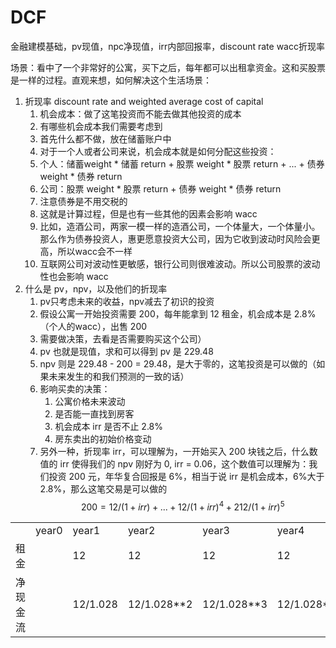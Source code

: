 # DCF

金融建模基础，pv现值，npc净现值，irr内部回报率，discount rate wacc折现率

场景：看中了一个非常好的公寓，买下之后，每年都可以出租拿资金。这和买股票是一样的过程。直观来想，如何解决这个生活场景：
1. 折现率 discount rate and weighted average cost of capital
    1. 机会成本：做了这笔投资而不能去做其他投资的成本
    2. 有哪些机会成本我们需要考虑到
    3. 首先什么都不做，放在储蓄账户中
    4. 对于一个人或者公司来说，机会成本就是如何分配这些投资：
    5. 个人：储蓄weight * 储蓄 return + 股票 weight * 股票 return + ... + 债券 weight * 债券 return
    6. 公司：股票 weight * 股票 return + 债券 weight * 债券 return
    7. 注意债券是不用交税的
    8. 这就是计算过程，但是也有一些其他的因素会影响 wacc
    9. 比如，造酒公司，两家一模一样的造酒公司，一个体量大，一个体量小。那么作为债券投资人，惠更愿意投资大公司，因为它收到波动时风险会更高，所以wacc会不一样
    10. 互联网公司对波动性更敏感，银行公司则很难波动。所以公司股票的波动性也会影响 wacc
2. 什么是 pv，npv，以及他们的折现率
    1. pv只考虑未来的收益，npv减去了初识的投资
    2. 假设公寓一开始投资需要 200，每年能拿到 12 租金，机会成本是 2.8%（个人的wacc），出售 200
    3. 需要做决策，去看是否需要购买这个公司）
    4. pv 也就是现值，求和可以得到 pv 是 229.48
    5. npv 则是 229.48 - 200 = 29.48，是大于零的，这笔投资是可以做的（如果未来发生的和我们预测的一致的话）
    6. 影响买卖的决策：
        1. 公寓价格未来波动
        2. 是否能一直找到房客
        3. 机会成本 irr 是否不止 2.8%
        4. 房东卖出的初始价格变动
    7. 另外一种，折现率 irr，可以理解为，一开始买入 200 块钱之后，什么数值的 irr 使得我们的 npv 刚好为 0, irr = 0.06，这个数值可以理解为：我们投资 200 元，年华复合回报是 6%，相当于说 irr 是机会成本，6%大于2.8%，那么这笔交易是可以做的
$$
200 = 12 / (1+irr) + ... + 12 / (1 + irr)^4 + 212 / (1 + irr)^5 
$$

<table>
<tr>
    <td>  </td>
    <td> year0 </td>
    <td> year1 </td>
    <td> year2 </td>
    <td> year3 </td>
    <td> year4 </td>
    <td> year5 </td>
</tr>
<tr>
    <td> 租金 </td>
    <td>  </td>
    <td> 12 </td>
    <td> 12 </td>
    <td> 12 </td>
    <td> 12 </td>
    <td> 212 </td>
</tr>
<tr>
    <td> 净现金流 </td>
    <td>  </td>
    <td> 12/1.028 </td>
    <td> 12/1.028**2 </td>
    <td> 12/1.028**3 </td>
    <td> 12/1.028**4 </td>
    <td> 212/1.028**5 </td>
</tr>
</table>
